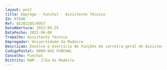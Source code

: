 ```yaml
--- 
layout: post
title: Emprego - Funchal - Assistente Técnico
Id: 97440
Ref: OE202205/0957
DataAbertura: 2022-05-25
DataFecho: 2022-06-06
Trabalho: Assistente Técnico
Empregador: Universidade da Madeira
Descricao: Envolve o exercício de funções da carreira geral de Assistente Técnico, tal como descritas no anexo a que se refere o n.º 2 do artigo 88.º da LTFP, nomeadamente  funções equivalentes a rececionista  Apoio da gestão de reservas, com recolha de informação relativamente a pedidos de alojamento  Apoio na emissão de faturas  Apoio da receção e acompanhamento no processo de check in e check out do utente  Apoio na verificação dos quartos aquando saída do utente  Apoio na divulgação e cumprimento do Regulamento Interno da Residência Universitária  Apoio da venda dos serviços disponíveis dos Serviços de Ação Social da Universidade da Madeira (SASUMa)  Atendimento presencial e por telefone  Receção de mercadorias e respetivo registo   Contacto com empresas especializadas de reparação no âmbito de contratos de manutenção celebrados com os SASUMa  Receção de correspondência  Apoio no Registo do património dos SASUMa
CodigoPostal: 9000-042 FUNCHAL
Concelho: Funchal
Distrito: RAM - Ilha da Madeira
--- 
```

